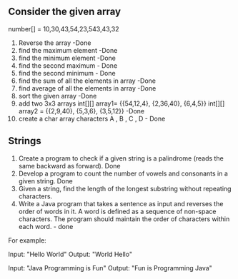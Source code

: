 
## Consider the given array

number[] = 10,30,43,54,23,543,43,32

1. Reverse the array -Done
2. find the maximum element -Done
3. find the minimum element -Done
4. find the second maximum - Done
5. find the second minimum - Done
6. find the sum of all the elements in array -Done
7. find average of all the elements in array -Done
8. sort the given array -Done
9. add two 3x3 arrays  int[][] array1= {{54,12,4}, {2,36,40}, {6,4,5}} int[][] array2 = {{2,9,40}, {5,3,6}, {3,5,12}} -Done
10. create a char array characters A , B , C , D - Done


## Strings

1. Create a program to check if a given string is a palindrome (reads the same backward as forward). Done
2. Develop a program to count the number of vowels and consonants in a given string. Done
3. Given a string, find the length of the longest substring without repeating characters.
4. Write a Java program that takes a sentence as input and reverses the order of words in it. A word is defined as
   a sequence of non-space characters. The program should maintain the order of characters within each word. - done
   

For example:

Input: "Hello World" Output: "World Hello"

Input: "Java Programming is Fun" Output: "Fun is Programming Java"